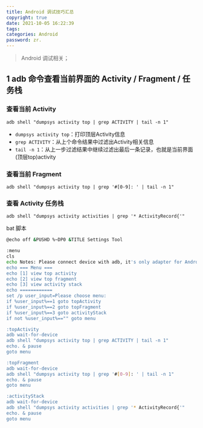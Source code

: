 ```yaml
---
title: Android 调试技巧汇总
copyright: true
date: 2021-10-05 16:22:39
tags:
categories: Android
password: zr.
---
```


> Android 调试相关；

<!--more-->

## 1 adb 命令查看当前界面的 Activity / Fragment / 任务栈

### 查看当前 Activity

``` shell
adb shell "dumpsys activity top | grep ACTIVITY | tail -n 1"
```

- `dumpsys activity top`：打印顶层Activity信息
- `grep ACTIVITY`：从上个命令结果中过滤出Activity相关信息
- `tail -n 1`：从上一步过滤结果中继续过滤出最后一条记录，也就是当前界面(顶层top)activity

### 查看当前 Fragment

``` shell
adb shell "dumpsys activity top | grep '#[0-9]: ' | tail -n 1"
```

### 查看 Activity 任务栈

``` shell
adb shell "dumpsys activity activities | grep '* ActivityRecord{'"
```

bat 脚本

``` bash
@echo off &PUSHD %~DP0 &TITLE Settings Tool

:menu
cls
echo Notes: Please connect device with adb, it's only adapter for Android 11.
echo === Menu ===
echo [1] view top activity
echo [2] view top fragment
echo [3] view activity stack
echo ============
set /p user_input=Please choose menu:
if %user_input%==1 goto topActivity
if %user_input%==2 goto topFragment
if %user_input%==3 goto activityStack
if not %user_input%=="" goto menu

:topActivity
adb wait-for-device
adb shell "dumpsys activity top | grep ACTIVITY | tail -n 1"
echo. & pause
goto menu

:topFragment
adb wait-for-device
adb shell "dumpsys activity top | grep '#[0-9]: ' | tail -n 1"
echo. & pause
goto menu

:activityStack
adb wait-for-device
adb shell "dumpsys activity activities | grep '* ActivityRecord{'"
echo. & pause
goto menu
```

